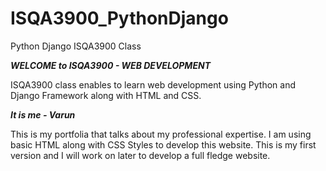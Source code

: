 # ISQA3900_PythonDjango
Python Django ISQA3900 Class

***WELCOME to ISQA3900 - WEB DEVELOPMENT*** <br>

ISQA3900 class enables to learn web development using Python and Django Framework along with HTML and CSS.

***It is me - Varun*** <br>

This is my portfolia that talks about my professional expertise. I am using basic HTML along with CSS Styles to develop this website. This is my first version and I will work on later to develop a full fledge website.
